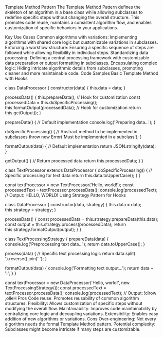 Template Method Pattern
The Template Method Pattern defines the skeleton of an algorithm in a base class while allowing subclasses to redefine specific steps without changing the overall structure. This promotes code reuse, maintains a consistent algorithm flow, and enables customization of specific behaviors in your applications.

Key Use Cases
Common algorithms with variations: Implementing algorithms with shared core logic but customizable variations in subclasses.
Enforcing a workflow structure: Ensuring a specific sequence of steps are followed while allowing flexibility in individual steps.
Standardizing data processing: Defining a central processing framework with customizable data preparation or output formatting in subclasses.
Encapsulating complex logic: Hiding intricate algorithmic details from subclasses, promoting cleaner and more maintainable code.
Code Samples
Basic Template Method with Hooks

class DataProcessor {
  constructor(data) {
    this.data = data;
  }

  processData() {
    this.prepareData(); // Hook for customization
    const processedData = this.doSpecificProcessing();
    this.formatOutput(processedData); // Hook for customization
    return this.getOutput();
  }

  prepareData() {
    // Default implementation
    console.log('Preparing data...');
  }

  doSpecificProcessing() {
    // Abstract method to be implemented in subclasses
    throw new Error('Must be implemented in a subclass');
  }

  formatOutput(data) {
    // Default implementation
    return JSON.stringify(data);
  }

  getOutput() {
    // Return processed data
    return this.processedData;
  }
}

class TextProcessor extends DataProcessor {
  doSpecificProcessing() {
    // Specific processing for text data
    return this.data.toUpperCase();
  }
}

const textProcessor = new TextProcessor('Hello, world!');
const processedText = textProcessor.processData();
console.log(processedText); // Output: HELLO, WORLD!
Using Strategy Pattern for Hooks

class DataProcessor {
  constructor(data, strategy) {
    this.data = data;
    this.strategy = strategy;
  }

  processData() {
    const processedData = this.strategy.prepareData(this.data);
    const output = this.strategy.process(processedData);
    return this.strategy.formatOutput(output);
  }
}

class TextProcessingStrategy {
  prepareData(data) {
    console.log('Preprocessing text data...');
    return data.toUpperCase();
  }

  process(data) {
    // Specific text processing logic
    return data.split(' ').reverse().join(' ');
  }

  formatOutput(data) {
    console.log('Formatting text output...');
    return data + '!';
  }
}

const textProcessor = new DataProcessor('Hello, world!', new TextProcessingStrategy());
const processedText = textProcessor.processData();
console.log(processedText); // Output: !dlrow ,olleH
Pros
Code reuse: Promotes reusability of common algorithm structures.
Flexibility: Allows customization of specific steps without modifying the overall flow.
Maintainability: Improves code maintainability by centralizing core logic and decoupling variations.
Extensibility: Enables easy addition of new algorithms or variations.
Cons
Over-engineering: Not every algorithm needs the formal Template Method pattern.
Potential complexity: Subclasses might become intricate if many steps are customizable.